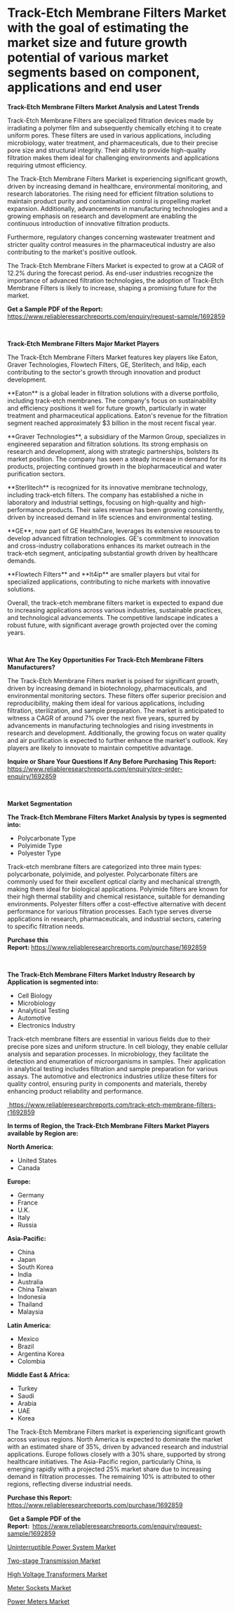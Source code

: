 <p><h1>Track-Etch Membrane Filters Market with the goal of estimating the market size and future growth potential of various market segments based on component, applications and end user</h1></p><p><strong>Track-Etch Membrane Filters Market Analysis and Latest Trends</strong></p>
<p><p>Track-Etch Membrane Filters are specialized filtration devices made by irradiating a polymer film and subsequently chemically etching it to create uniform pores. These filters are used in various applications, including microbiology, water treatment, and pharmaceuticals, due to their precise pore size and structural integrity. Their ability to provide high-quality filtration makes them ideal for challenging environments and applications requiring utmost efficiency.</p><p>The Track-Etch Membrane Filters Market is experiencing significant growth, driven by increasing demand in healthcare, environmental monitoring, and research laboratories. The rising need for efficient filtration solutions to maintain product purity and contamination control is propelling market expansion. Additionally, advancements in manufacturing technologies and a growing emphasis on research and development are enabling the continuous introduction of innovative filtration products.</p><p>Furthermore, regulatory changes concerning wastewater treatment and stricter quality control measures in the pharmaceutical industry are also contributing to the market's positive outlook. </p><p>The Track-Etch Membrane Filters Market is expected to grow at a CAGR of 12.2% during the forecast period. As end-user industries recognize the importance of advanced filtration technologies, the adoption of Track-Etch Membrane Filters is likely to increase, shaping a promising future for the market.</p></p>
<p><strong>Get a Sample PDF of the Report:&nbsp;</strong> <a href="https://www.reliableresearchreports.com/enquiry/request-sample/1692859?utm_campaign=7&utm_medium=2&utm_source=Github&utm_content=ia&utm_term=08012025&utm_id=track-etch-membrane-filters">https://www.reliableresearchreports.com/enquiry/request-sample/1692859</a></p>
<p>&nbsp;</p>
<p><strong>Track-Etch Membrane Filters Major Market Players</strong></p>
<p><p>The Track-Etch Membrane Filters Market features key players like Eaton, Graver Technologies, Flowtech Filters, GE, Sterlitech, and It4ip, each contributing to the sector's growth through innovation and product development.</p><p>**Eaton** is a global leader in filtration solutions with a diverse portfolio, including track-etch membranes. The company's focus on sustainability and efficiency positions it well for future growth, particularly in water treatment and pharmaceutical applications. Eaton's revenue for the filtration segment reached approximately $3 billion in the most recent fiscal year.</p><p>**Graver Technologies**, a subsidiary of the Marmon Group, specializes in engineered separation and filtration solutions. Its strong emphasis on research and development, along with strategic partnerships, bolsters its market position. The company has seen a steady increase in demand for its products, projecting continued growth in the biopharmaceutical and water purification sectors.</p><p>**Sterlitech** is recognized for its innovative membrane technology, including track-etch filters. The company has established a niche in laboratory and industrial settings, focusing on high-quality and high-performance products. Their sales revenue has been growing consistently, driven by increased demand in life sciences and environmental testing. </p><p>**GE**, now part of GE HealthCare, leverages its extensive resources to develop advanced filtration technologies. GE's commitment to innovation and cross-industry collaborations enhances its market outreach in the track-etch segment, anticipating substantial growth driven by healthcare demands.</p><p>**Flowtech Filters** and **It4ip** are smaller players but vital for specialized applications, contributing to niche markets with innovative solutions. </p><p>Overall, the track-etch membrane filters market is expected to expand due to increasing applications across various industries, sustainable practices, and technological advancements. The competitive landscape indicates a robust future, with significant average growth projected over the coming years.</p></p>
<p>&nbsp;</p>
<p><strong>What Are The Key Opportunities For Track-Etch Membrane Filters Manufacturers?</strong></p>
<p><p>The Track-Etch Membrane Filters market is poised for significant growth, driven by increasing demand in biotechnology, pharmaceuticals, and environmental monitoring sectors. These filters offer superior precision and reproducibility, making them ideal for various applications, including filtration, sterilization, and sample preparation. The market is anticipated to witness a CAGR of around 7% over the next five years, spurred by advancements in manufacturing technologies and rising investments in research and development. Additionally, the growing focus on water quality and air purification is expected to further enhance the market's outlook. Key players are likely to innovate to maintain competitive advantage.</p></p>
<p><strong>Inquire or Share Your Questions If Any Before Purchasing This Report:</strong> <a href="https://www.reliableresearchreports.com/enquiry/pre-order-enquiry/1692859?utm_campaign=7&utm_medium=2&utm_source=Github&utm_content=ia&utm_term=08012025&utm_id=track-etch-membrane-filters">https://www.reliableresearchreports.com/enquiry/pre-order-enquiry/1692859</a></p>
<p>&nbsp;</p>
<p><strong>Market Segmentation</strong></p>
<p><strong>The Track-Etch Membrane Filters Market Analysis by types is segmented into:</strong></p>
<p><ul><li>Polycarbonate Type</li><li>Polyimide Type</li><li>Polyester Type</li></ul></p>
<p><p>Track-etch membrane filters are categorized into three main types: polycarbonate, polyimide, and polyester. Polycarbonate filters are commonly used for their excellent optical clarity and mechanical strength, making them ideal for biological applications. Polyimide filters are known for their high thermal stability and chemical resistance, suitable for demanding environments. Polyester filters offer a cost-effective alternative with decent performance for various filtration processes. Each type serves diverse applications in research, pharmaceuticals, and industrial sectors, catering to specific filtration needs.</p></p>
<p><strong>Purchase this Report:&nbsp;</strong><a href="https://www.reliableresearchreports.com/purchase/1692859?utm_campaign=7&utm_medium=2&utm_source=Github&utm_content=ia&utm_term=08012025&utm_id=track-etch-membrane-filters">https://www.reliableresearchreports.com/purchase/1692859</a></p>
<p>&nbsp;</p>
<p><strong>The Track-Etch Membrane Filters Market Industry Research by Application is segmented into:</strong></p>
<p><ul><li>Cell Biology</li><li>Microbiology</li><li>Analytical Testing</li><li>Automotive</li><li>Electronics Industry</li></ul></p>
<p><p>Track-etch membrane filters are essential in various fields due to their precise pore sizes and uniform structure. In cell biology, they enable cellular analysis and separation processes. In microbiology, they facilitate the detection and enumeration of microorganisms in samples. Their application in analytical testing includes filtration and sample preparation for various assays. The automotive and electronics industries utilize these filters for quality control, ensuring purity in components and materials, thereby enhancing product reliability and performance.</p></p>
<p><a href="https://www.reliableresearchreports.com/track-etch-membrane-filters-r1692859?utm_campaign=7&utm_medium=2&utm_source=Github&utm_content=ia&utm_term=08012025&utm_id=track-etch-membrane-filters">&nbsp;https://www.reliableresearchreports.com/track-etch-membrane-filters-r1692859</a></p>
<p><strong>In terms of Region, the Track-Etch Membrane Filters Market Players available by Region are:</strong></p>
<p>
    <p> <strong> North America: </strong>
        <ul>
            <li>United States</li>
            <li>Canada</li>
        </ul>
        </p> 
    <p> <strong> Europe: </strong>
        <ul>
            <li>Germany</li>
            <li>France</li>
            <li>U.K.</li>
            <li>Italy</li>
            <li>Russia</li>
        </ul>
        </p> 
    <p> <strong> Asia-Pacific: </strong>
        <ul>
            <li>China</li>
            <li>Japan</li>
            <li>South Korea</li>
            <li>India</li>
            <li>Australia</li>
            <li>China Taiwan</li>
            <li>Indonesia</li>
            <li>Thailand</li>
            <li>Malaysia</li>
        </ul>
        </p> 
    <p> <strong> Latin America: </strong>
        <ul>
            <li>Mexico</li>
            <li>Brazil</li>
            <li>Argentina Korea</li>
            <li>Colombia</li>
        </ul>
        </p> 
    <p> <strong> Middle East & Africa: </strong>
        <ul>
            <li>Turkey</li>
            <li>Saudi</li>
            <li>Arabia</li>
            <li>UAE</li>
            <li>Korea</li>
        </ul>
    </p>
    </p>
<p><p>The Track-Etch Membrane Filters market is experiencing significant growth across various regions. North America is expected to dominate the market with an estimated share of 35%, driven by advanced research and industrial applications. Europe follows closely with a 30% share, supported by strong healthcare initiatives. The Asia-Pacific region, particularly China, is emerging rapidly with a projected 25% market share due to increasing demand in filtration processes. The remaining 10% is attributed to other regions, reflecting diverse industrial needs.</p></p>
<p><strong>Purchase this Report: </strong><a href="https://www.reliableresearchreports.com/purchase/1692859?utm_campaign=7&utm_medium=2&utm_source=Github&utm_content=ia&utm_term=08012025&utm_id=track-etch-membrane-filters">https://www.reliableresearchreports.com/purchase/1692859</a></p>
<p>&nbsp;<strong>Get a Sample PDF of the Report:&nbsp;&nbsp;</strong><a href="https://www.reliableresearchreports.com/enquiry/request-sample/1692859?utm_campaign=7&utm_medium=2&utm_source=Github&utm_content=ia&utm_term=08012025&utm_id=track-etch-membrane-filters">https://www.reliableresearchreports.com/enquiry/request-sample/1692859</a></p>
<p><strong></strong></p>
<p><p><a href="https://github.com/FahadAhmed223/Market-Research-Report-List-1/blob/main/uninterruptible-power-system-market.md?utm_campaign=7&utm_medium=2&utm_source=Github&utm_content=ia&utm_term=08012025&utm_id=track-etch-membrane-filters">Uninterruptible Power System Market</a></p><p><a href="https://github.com/NargisHussain432/Market-Research-Report-List-1/blob/main/two-stage-transmission-market.md?utm_campaign=7&utm_medium=2&utm_source=Github&utm_content=ia&utm_term=08012025&utm_id=track-etch-membrane-filters">Two-stage Transmission Market</a></p><p><a href="https://github.com/sherikacas30/Market-Research-Report-List-1/blob/main/high-voltage-transformers-market.md?utm_campaign=7&utm_medium=2&utm_source=Github&utm_content=ia&utm_term=08012025&utm_id=track-etch-membrane-filters">High Voltage Transformers Market</a></p><p><a href="https://github.com/oliveroste6/Market-Research-Report-List-1/blob/main/meter-sockets-market.md?utm_campaign=7&utm_medium=2&utm_source=Github&utm_content=ia&utm_term=08012025&utm_id=track-etch-membrane-filters">Meter Sockets Market</a></p><p><a href="https://github.com/angelajermaine/Market-Research-Report-List-5/blob/main/power-meters-market.md?utm_campaign=7&utm_medium=2&utm_source=Github&utm_content=ia&utm_term=08012025&utm_id=track-etch-membrane-filters">Power Meters Market</a></p></p>